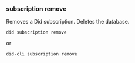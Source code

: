 ### subscription remove

Removes a Did subscription. Deletes the database.

```shell
did subscription remove
```

or

```shell
did-cli subscription remove
```
